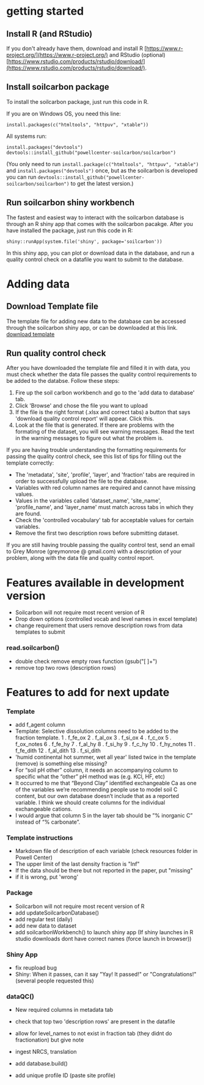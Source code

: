 # getting started
## Install R (and RStudio)

If you don't already have them, download and install R [https://www.r-project.org/](https://www.r-project.org/) and RStudio (optional) [https://www.rstudio.com/products/rstudio/download/](https://www.rstudio.com/products/rstudio/download/).

## Install soilcarbon package
To install the soilcarbon package, just run this code in R. 

 If you are on Windows OS, you need this line:
```{r]
install.packages(c("htmltools", "httpuv", "xtable"))
```
All systems run:
```{r}
install.packages("devtools")
devtools::install_github("powellcenter-soilcarbon/soilcarbon")
```
(You only need to run `install.package(c("htmltools", "httpuv", "xtable")` and `install.packages("devtools")` once, but as the soilcarbon is developed you can run `devtools::install_github("powellcenter-soilcarbon/soilcarbon")` to get the latest version.)

## Run soilcarbon shiny workbench
The fastest and easiest way to interact with the soilcarbon database is through an R shiny app that comes with the soilcarbon pacakge. After you have installed the package, just run this code in R:
```{r}
shiny::runApp(system.file('shiny', package='soilcarbon'))
```
In this shiny app, you can plot or download data in the database, and run a quality control check on a datafile you want to submit to the database.

# Adding data

## Download Template file
The template file for adding new data to the database can be accessed through the soilcarbon shiny app, or can be downloaded at this link.
 [download template](https://github.com/powellcenter-soilcarbon/soilcarbon/raw/master/inst/extdata/Master_template.xlsx)

## Run quality control check
After you have downloaded the template file and filled it in with data, you must check whether the data file passes the quality control requirements to be added to the databse. Follow these steps:

1. Fire up the soil carbon workbench and go to the 'add data to database' tab.
1. Click 'Browse' and chose the file you want to upload
1. If the file is the right format (.xlsx and correct tabs) a button that says 'download quality control report' will appear. Click this.
1. Look at the file that is generated. If there are problems with the formating of the dataset, you will see warning messages. Read the text in the warning messages to figure out what the problem is.

If you are having trouble understanding the formatting requirements for passing the quality control check, see this list of tips for filling out the template correctly:

* The 'metadata', 'site', 'profile', 'layer', and 'fraction' tabs are required in order to successfully upload the file to the database.
* Variables with red column names are required and cannot have missing values.
* Values in the variables called 'dataset_name', 'site_name', 'profile_name', and 'layer_name' must match across tabs in which they are found.
* Check the 'controlled vocabulary' tab for acceptable values for certain variables.
* Remove the first two description rows before submitting dataset.

If you are still having trouble passing the quality control test, send an email to Grey Monroe (greymonroe @ gmail.com) with a description of your problem, along with the data file and quality control report.

# Features available in development version 
* Soilcarbon will not require most recent version of R
* Drop down options (controlled vocab and level names in excel template)
* change requirement that users remove description rows from data templates to submit

### read.soilcarbon()
* double check remove empty rows function (gsub("[ ]+")
* remove top two rows (description rows)


# Features to add for next update
### Template
* add f_agent column
* Template: Selective dissolution columns need to be added to the fraction template. 
 1 .  f_fe_ox 
		 2 .  f_al_ox 
		 3 .  f_si_ox 
		 4 .  f_c_ox 
		 5 .  f_ox_notes 
		 6 .  f_fe_hy 
		 7 .  f_al_hy 
		 8 .  f_si_hy 
		 9 .  f_c_hy 
		 10 .  f_hy_notes 
		 11 .  f_fe_dith 
		 12 .  f_al_dith 
		 13 .  f_si_dith 
* 'humid continental hot summer, wet all year' listed twice in the template (remove) is something else missing?
* For “soil pH other” column, it needs an accompanying column to specific what the “other” pH method was (e.g. KCl, HF, etc)
* It occurred to me that “Beyond Clay” identified exchangeable Ca as one of the variables we’re recommending people use to model soil C content, but our own database doesn’t include that as a reported variable. I think we should create columns for the individual exchangeable cations.
* I would argue that column S in the layer tab should be ”% inorganic C” instead of “% carbonate”.

### Template instructions
* Markdown file of description of each variable (check resources folder in Powell Center)
* The upper limit of the last density fraction is "Inf"
* If the data should be there but not reported in the paper, put "missing"
* if it is wrong, put 'wrong'

### Package
* Soilcarbon will not require most recent version of R
* add updateSoilcarbonDatabase()
* add regular test (daily)
* add new data to dataset
* add soilcarbonWorkbench() to launch shiny app  (If shiny launches in R studio downloads dont have correct names (force launch in browser))

### Shiny App
* fix reupload bug
* Shiny: When it passes, can it say "Yay! It passed!" or "Congratulations!" (several people requested this)


### dataQC()
* New required columns in metadata tab
* check that top two 'description rows' are present in the datafile
* allow for level_names to not exist in fraction tab (they didnt do fractionation) but give note

* ingest NRCS, translation
* add database.build()
* add unique profile ID (paste site profile)
